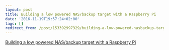 ```yaml
---
layout: post
title: Building a low powered NAS/backup target with a Raspberry Pi
date: '2016-11-19T19:57:24+02:00'
tags: []
redirect_from: /post/153392997329/building-a-low-powered-nasbackup-target-with-a
---
```

[Building a low powered NAS/backup target with a Raspberry Pi](https://medium.com/@vpetersson/building-a-low-powered-nas-backup-target-with-a-raspberry-pi-98bb07802abb#.bffj5bnyu)
